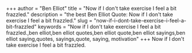 +++
author = "Ben Elliot"
title = "Now if I don't take exercise I feel a bit frazzled."
description = "the best Ben Elliot Quote: Now if I don't take exercise I feel a bit frazzled."
slug = "now-if-i-dont-take-exercise-i-feel-a-bit-frazzled"
keywords = "Now if I don't take exercise I feel a bit frazzled.,ben elliot,ben elliot quotes,ben elliot quote,ben elliot sayings,ben elliot saying,quotes, sayings,quote, saying, motivation"
+++
Now if I don't take exercise I feel a bit frazzled.
